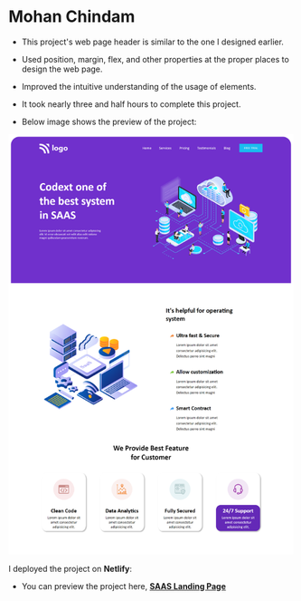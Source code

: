 # Mohan Chindam

- This project's web page header is similar to the one I designed earlier.
- Used position, margin, flex, and other properties at the proper places to design the web page.
- Improved the intuitive understanding of the usage of elements.
- It took nearly three and half hours to complete this project.

- Below image shows the preview of the project:

![Project-13 Preview](./Project-13.png)

I deployed the project on **Netlify**:
- You can preview the project here, [**SAAS Landing Page**](https://saas-landing-page-013.netlify.app/)







